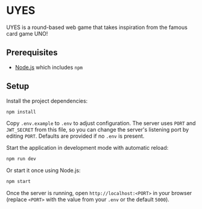 # UYES

UYES is a round-based web game that takes inspiration from the famous card game UNO!

## Prerequisites

- [Node.js](https://nodejs.org/) which includes `npm`

## Setup

Install the project dependencies:

```bash
npm install
```

Copy `.env.example` to `.env` to adjust configuration. The server uses `PORT` and `JWT_SECRET` from this file, so you can change the server's listening port by editing `PORT`. Defaults are provided if no `.env` is present.

Start the application in development mode with automatic reload:

```bash
npm run dev
```

Or start it once using Node.js:

```bash
npm start
```

Once the server is running, open `http://localhost:<PORT>` in your browser (replace `<PORT>` with the value from your `.env` or the default `5000`).
